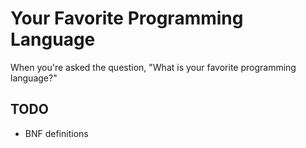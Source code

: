 # Your Favorite Programming Language

When you're asked the question, "What is your favorite programming language?"

## TODO

- BNF definitions
